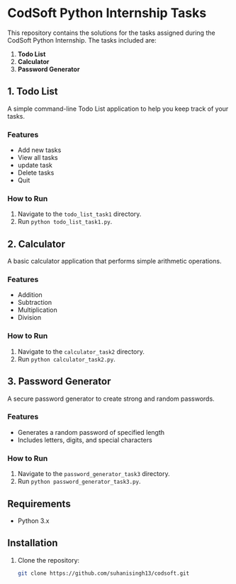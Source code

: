 # CodSoft Python Internship Tasks

This repository contains the solutions for the tasks assigned during the CodSoft Python Internship. The tasks included are:

1. **Todo List**
2. **Calculator**
3. **Password Generator**

## 1. Todo List

A simple command-line Todo List application to help you keep track of your tasks.

### Features
- Add new tasks
- View all tasks
- update task
- Delete tasks
- Quit

### How to Run
1. Navigate to the `todo_list_task1` directory.
2. Run `python todo_list_task1.py`.

## 2. Calculator

A basic calculator application that performs simple arithmetic operations.

### Features
- Addition
- Subtraction
- Multiplication
- Division

### How to Run
1. Navigate to the `calculator_task2` directory.
2. Run `python calculator_task2.py`.

## 3. Password Generator

A secure password generator to create strong and random passwords.

### Features
- Generates a random password of specified length
- Includes letters, digits, and special characters

### How to Run
1. Navigate to the `password_generator_task3` directory.
2. Run `python password_generator_task3.py`.

## Requirements

- Python 3.x

## Installation

1. Clone the repository:
   ```bash
   git clone https://github.com/suhanisingh13/codsoft.git
